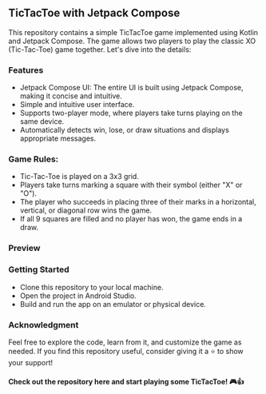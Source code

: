 ## TicTacToe with Jetpack Compose
This repository contains a simple TicTacToe game implemented using Kotlin and Jetpack Compose. The game allows two players to play the classic XO (Tic-Tac-Toe) game together. Let's dive into the details:
### Features
- Jetpack Compose UI: The entire UI is built using Jetpack Compose, making it concise and intuitive.
- Simple and intuitive user interface.
- Supports two-player mode, where players take turns playing on the same device.
- Automatically detects win, lose, or draw situations and displays appropriate messages.
### Game Rules:
- Tic-Tac-Toe is played on a 3x3 grid.
- Players take turns marking a square with their symbol (either "X" or "O").
- The player who succeeds in placing three of their marks in a horizontal, vertical, or diagonal row wins the game.
- If all 9 squares are filled and no player has won, the game ends in a draw.
### Preview
### Getting Started 
- Clone this repository to your local machine.
- Open the project in Android Studio.
- Build and run the app on an emulator or physical device.
### Acknowledgment
Feel free to explore the code, learn from it, and customize the game as needed. If you find this repository useful, consider giving it a ⭐️ to show your support!
#### Check out the repository here and start playing some TicTacToe! 🎮👍
